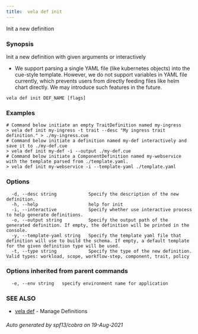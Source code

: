 ```yaml
---
title:  vela def init
---
```


Init a new definition

### Synopsis

Init a new definition with given arguments or interactively
* We support parsing a single YAML file (like kubernetes objects) into the cue-style template. However, we do not support variables in YAML file currently, which prevents users from directly feeding files like helm chart directly. We may introduce such features in the future.

```
vela def init DEF_NAME [flags]
```

### Examples

```
# Command below initiate an empty TraitDefinition named my-ingress
> vela def init my-ingress -t trait --desc "My ingress trait definition." > ./my-ingress.cue
# Command below initiate a definition named my-def interactively and save it to ./my-def.cue
> vela def init my-def -i --output ./my-def.cue
# Command below initiate a ComponentDefinition named my-webservice with the template parsed from ./template.yaml.
> vela def init my-webservice -i --template-yaml ./template.yaml
```

### Options

```
  -d, --desc string            Specify the description of the new definition.
  -h, --help                   help for init
  -i, --interactive            Specify whether use interactive process to help generate definitions.
  -o, --output string          Specify the output path of the generated definition. If empty, the definition will be printed in the console.
  -y, --template-yaml string   Specify the template yaml file that definition will use to build the schema. If empty, a default template for the given definition type will be used.
  -t, --type string            Specify the type of the new definition. Valid types: workload, scope, workflow-step, component, trait, policy
```

### Options inherited from parent commands

```
  -e, --env string   specify environment name for application
```

### SEE ALSO

* [vela def](vela_def.md)	 - Manage Definitions

###### Auto generated by spf13/cobra on 19-Aug-2021

